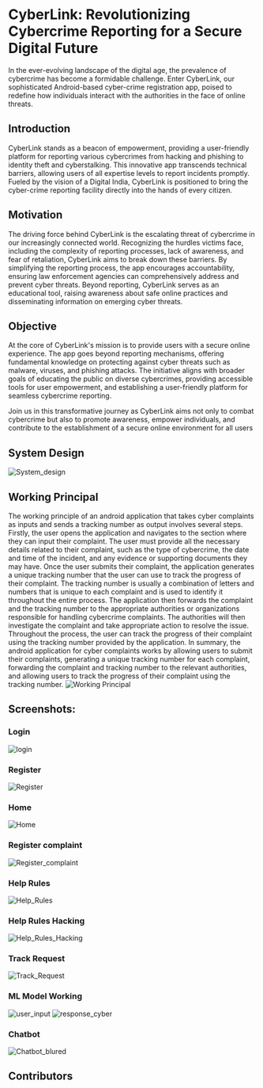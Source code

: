 
# CyberLink: Revolutionizing Cybercrime Reporting for a Secure Digital Future

In the ever-evolving landscape of the digital age, the prevalence of cybercrime has become a formidable challenge. Enter CyberLink, our sophisticated Android-based cyber-crime registration app, poised to redefine how individuals interact with the authorities in the face of online threats.

## Introduction

CyberLink stands as a beacon of empowerment, providing a user-friendly platform for reporting various cybercrimes from hacking and phishing to identity theft and cyberstalking. This innovative app transcends technical barriers, allowing users of all expertise levels to report incidents promptly. Fueled by the vision of a Digital India, CyberLink is positioned to bring the cyber-crime reporting facility directly into the hands of every citizen.

## Motivation

The driving force behind CyberLink is the escalating threat of cybercrime in our increasingly connected world. Recognizing the hurdles victims face, including the complexity of reporting processes, lack of awareness, and fear of retaliation, CyberLink aims to break down these barriers. By simplifying the reporting process, the app encourages accountability, ensuring law enforcement agencies can comprehensively address and prevent cyber threats. Beyond reporting, CyberLink serves as an educational tool, raising awareness about safe online practices and disseminating information on emerging cyber threats.

## Objective

At the core of CyberLink's mission is to provide users with a secure online experience. The app goes beyond reporting mechanisms, offering fundamental knowledge on protecting against cyber threats such as malware, viruses, and phishing attacks. The initiative aligns with broader goals of educating the public on diverse cybercrimes, providing accessible tools for user empowerment, and establishing a user-friendly platform for seamless cybercrime reporting.

Join us in this transformative journey as CyberLink aims not only to combat cybercrime but also to promote awareness, empower individuals, and contribute to the establishment of a secure online environment for all users

## System Design 
![System_design](https://github.com/prakadesh/CyberLink/assets/84655612/13f0fd2f-cd2f-4ed8-911d-8834d11f4491)

## Working Principal 
The working principle of an android application that takes cyber complaints as inputs
and sends a tracking number as output involves several steps.
Firstly, the user opens the application and navigates to the section where they can input
their complaint. The user must provide all the necessary details related to their
complaint, such as the type of cybercrime, the date and time of the incident, and any
evidence or supporting documents they may have.
Once the user submits their complaint, the application generates a unique tracking
number that the user can use to track the progress of their complaint. The tracking
number is usually a combination of letters and numbers that is unique to each complaint
and is used to identify it throughout the entire process.
The application then forwards the complaint and the tracking number to the appropriate
authorities or organizations responsible for handling cybercrime complaints.
The authorities will then investigate the complaint and take appropriate action to
resolve the issue. Throughout the process, the user can track the progress of their
complaint using the tracking number provided by the application.
In summary, the android application for cyber complaints works by allowing users to
submit their complaints, generating a unique tracking number for each complaint,
forwarding the complaint and tracking number to the relevant authorities, and allowing
users to track the progress of their complaint using the tracking number.
![Working Principal](https://github.com/prakadesh/CyberLink/assets/84655612/f0bd4f1d-4602-482b-a832-aaf463beeba2)

## Screenshots:
### Login
![login](https://github.com/prakadesh/CyberLink/assets/84655612/45d61628-9c3f-4a20-aaed-4c15353986bc)
### Register
![Register](https://github.com/prakadesh/CyberLink/assets/84655612/114d4f7f-2b2d-4e1a-ac72-2da5487221e5)
### Home
![Home](https://github.com/prakadesh/CyberLink/assets/84655612/fbd7e73a-1bfd-4f78-b9a6-f4796ca0a0f9)
### Register complaint
![Register_complaint](https://github.com/prakadesh/CyberLink/assets/84655612/f842415f-2b49-47a8-a81d-bb146486db04)
### Help Rules
![Help_Rules](https://github.com/prakadesh/CyberLink/assets/84655612/cce56d67-6914-4d80-916e-7252a78f3b2d)
### Help Rules Hacking
![Help_Rules_Hacking](https://github.com/prakadesh/CyberLink/assets/84655612/c071cb03-5a01-473d-b4b2-4543761d2cbf)
### Track Request
![Track_Request](https://github.com/prakadesh/CyberLink/assets/84655612/5d3402cd-1bfa-4685-a3c0-3fe3b0d8f0a7)
### ML Model Working
![user_input](https://github.com/prakadesh/CyberLink/assets/84655612/a014f84f-7739-4911-9caf-89252ea6845d)
![response_cyber](https://github.com/prakadesh/CyberLink/assets/84655612/a9333371-a2fe-44be-a547-d5e9ad74df1a)

### Chatbot
![Chatbot_blured](https://github.com/prakadesh/CyberLink/assets/84655612/b55edbe0-7c3f-42df-9b47-f2acaacdc5d6)

## Contributors

